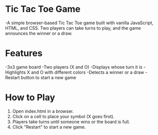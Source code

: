 # Tic Tac Toe Game

-A simple browser-based Tic Tac Toe game built with vanilla JavaScript, HTML, and CSS. Two players can take turns to play, and the game announces the winner or a draw.

# Features

-3x3 game board
-Two players (X and O)
-Displays whose turn it is
-Highlights X and O with different colors
-Detects a winner or a draw
-Restart button to start a new game

# How to Play

1. Open index.html in a browser.
2. Click on a cell to place your symbol (X goes first).
3. Players take turns until someone wins or the board is full.
4. Click "Restart" to start a new game.